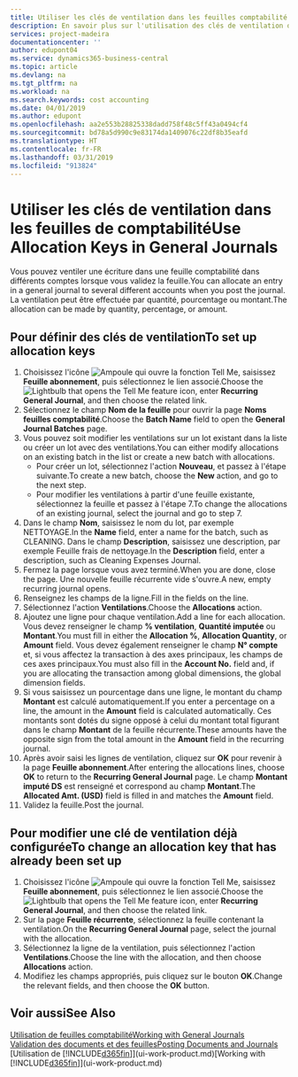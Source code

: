```yaml
---
title: Utiliser les clés de ventilation dans les feuilles comptabilité | Microsoft Docs
description: En savoir plus sur l'utilisation des clés de ventilation dans les feuilles.
services: project-madeira
documentationcenter: ''
author: edupont04
ms.service: dynamics365-business-central
ms.topic: article
ms.devlang: na
ms.tgt_pltfrm: na
ms.workload: na
ms.search.keywords: cost accounting
ms.date: 04/01/2019
ms.author: edupont
ms.openlocfilehash: aa2e553b28825338dadd758f48c5ff43a0494cf4
ms.sourcegitcommit: bd78a5d990c9e83174da1409076c22df8b35eafd
ms.translationtype: HT
ms.contentlocale: fr-FR
ms.lasthandoff: 03/31/2019
ms.locfileid: "913824"
---
```

# <a name="use-allocation-keys-in-general-journals"></a><span data-ttu-id="4ac25-103">Utiliser les clés de ventilation dans les feuilles de comptabilité</span><span class="sxs-lookup"><span data-stu-id="4ac25-103">Use Allocation Keys in General Journals</span></span>
<span data-ttu-id="4ac25-104">Vous pouvez ventiler une écriture dans une feuille comptabilité dans différents comptes lorsque vous validez la feuille.</span><span class="sxs-lookup"><span data-stu-id="4ac25-104">You can allocate an entry in a general journal to several different accounts when you post the journal.</span></span> <span data-ttu-id="4ac25-105">La ventilation peut être effectuée par quantité, pourcentage ou montant.</span><span class="sxs-lookup"><span data-stu-id="4ac25-105">The allocation can be made by quantity, percentage, or amount.</span></span>

## <a name="to-set-up-allocation-keys"></a><span data-ttu-id="4ac25-106">Pour définir des clés de ventilation</span><span class="sxs-lookup"><span data-stu-id="4ac25-106">To set up allocation keys</span></span>
1. <span data-ttu-id="4ac25-107">Choisissez l'icône ![Ampoule qui ouvre la fonction Tell Me](media/ui-search/search_small.png "Dites-moi ce que vous voulez faire"), saisissez **Feuille abonnement**, puis sélectionnez le lien associé.</span><span class="sxs-lookup"><span data-stu-id="4ac25-107">Choose the ![Lightbulb that opens the Tell Me feature](media/ui-search/search_small.png "Tell me what you want to do") icon, enter **Recurring General Journal**, and then choose the related link.</span></span>
2. <span data-ttu-id="4ac25-108">Sélectionnez le champ **Nom de la feuille** pour ouvrir la page **Noms feuilles comptabilité**.</span><span class="sxs-lookup"><span data-stu-id="4ac25-108">Choose the **Batch Name** field to open the **General Journal Batches** page.</span></span>
3. <span data-ttu-id="4ac25-109">Vous pouvez soit modifier les ventilations sur un lot existant dans la liste ou créer un lot avec des ventilations.</span><span class="sxs-lookup"><span data-stu-id="4ac25-109">You can either modify allocations on an existing batch in the list or create a new batch with allocations.</span></span>
   * <span data-ttu-id="4ac25-110">Pour créer un lot, sélectionnez l'action **Nouveau**, et passez à l'étape suivante.</span><span class="sxs-lookup"><span data-stu-id="4ac25-110">To create a new batch, choose the **New** action, and go to the next step.</span></span>
   * <span data-ttu-id="4ac25-111">Pour modifier les ventilations à partir d'une feuille existante, sélectionnez la feuille et passez à l'étape 7.</span><span class="sxs-lookup"><span data-stu-id="4ac25-111">To change the allocations of an existing journal, select the journal and go to step 7.</span></span>    
4. <span data-ttu-id="4ac25-112">Dans le champ **Nom**, saisissez le nom du lot, par exemple NETTOYAGE.</span><span class="sxs-lookup"><span data-stu-id="4ac25-112">In the **Name** field, enter a name for the batch, such as CLEANING.</span></span> <span data-ttu-id="4ac25-113">Dans le champ **Description**, saisissez une description, par exemple Feuille frais de nettoyage.</span><span class="sxs-lookup"><span data-stu-id="4ac25-113">In the **Description** field, enter a description, such as Cleaning Expenses Journal.</span></span>
5. <span data-ttu-id="4ac25-114">Fermez la page lorsque vous avez terminé.</span><span class="sxs-lookup"><span data-stu-id="4ac25-114">When you are done, close the page.</span></span> <span data-ttu-id="4ac25-115">Une nouvelle feuille récurrente vide s'ouvre.</span><span class="sxs-lookup"><span data-stu-id="4ac25-115">A new, empty recurring journal opens.</span></span>
6. <span data-ttu-id="4ac25-116">Renseignez les champs de la ligne.</span><span class="sxs-lookup"><span data-stu-id="4ac25-116">Fill in the fields on the line.</span></span>
7. <span data-ttu-id="4ac25-117">Sélectionnez l'action **Ventilations**.</span><span class="sxs-lookup"><span data-stu-id="4ac25-117">Choose the **Allocations** action.</span></span>
8. <span data-ttu-id="4ac25-118">Ajoutez une ligne pour chaque ventilation.</span><span class="sxs-lookup"><span data-stu-id="4ac25-118">Add a line for each allocation.</span></span> <span data-ttu-id="4ac25-119">Vous devez renseigner le champ **% ventilation**, **Quantité imputée** ou **Montant**.</span><span class="sxs-lookup"><span data-stu-id="4ac25-119">You must fill in either the **Allocation %**, **Allocation Quantity**, or **Amount** field.</span></span> <span data-ttu-id="4ac25-120">Vous devez également renseigner le champ **N° compte** et, si vous affectez la transaction à des axes principaux, les champs de ces axes principaux.</span><span class="sxs-lookup"><span data-stu-id="4ac25-120">You must also fill in the **Account No.** field and, if you are allocating the transaction among global dimensions, the global dimension fields.</span></span>
9. <span data-ttu-id="4ac25-121">Si vous saisissez un pourcentage dans une ligne, le montant du champ **Montant** est calculé automatiquement.</span><span class="sxs-lookup"><span data-stu-id="4ac25-121">If you enter a percentage on a line, the amount in the **Amount** field is calculated automatically.</span></span> <span data-ttu-id="4ac25-122">Ces montants sont dotés du signe opposé à celui du montant total figurant dans le champ **Montant** de la feuille récurrente.</span><span class="sxs-lookup"><span data-stu-id="4ac25-122">These amounts have the opposite sign from the total amount in the **Amount** field in the recurring journal.</span></span>
10. <span data-ttu-id="4ac25-123">Après avoir saisi les lignes de ventilation, cliquez sur **OK** pour revenir à la page **Feuille abonnement**.</span><span class="sxs-lookup"><span data-stu-id="4ac25-123">After entering the allocations lines, choose **OK** to return to the **Recurring General Journal** page.</span></span> <span data-ttu-id="4ac25-124">Le champ **Montant imputé DS** est renseigné et correspond au champ **Montant**.</span><span class="sxs-lookup"><span data-stu-id="4ac25-124">The **Allocated Amt. (USD)** field is filled in and matches the **Amount** field.</span></span>
11. <span data-ttu-id="4ac25-125">Validez la feuille.</span><span class="sxs-lookup"><span data-stu-id="4ac25-125">Post the journal.</span></span>

## <a name="to-change-an-allocation-key-that-has-already-been-set-up"></a><span data-ttu-id="4ac25-126">Pour modifier une clé de ventilation déjà configurée</span><span class="sxs-lookup"><span data-stu-id="4ac25-126">To change an allocation key that has already been set up</span></span>
1. <span data-ttu-id="4ac25-127">Choisissez l'icône ![Ampoule qui ouvre la fonction Tell Me](media/ui-search/search_small.png "Dites-moi ce que vous voulez faire"), saisissez **Feuille abonnement**, puis sélectionnez le lien associé.</span><span class="sxs-lookup"><span data-stu-id="4ac25-127">Choose the ![Lightbulb that opens the Tell Me feature](media/ui-search/search_small.png "Tell me what you want to do") icon, enter **Recurring General Journal**, and then choose the related link.</span></span>
2. <span data-ttu-id="4ac25-128">Sur la page **Feuille récurrente**, sélectionnez la feuille contenant la ventilation.</span><span class="sxs-lookup"><span data-stu-id="4ac25-128">On the **Recurring General Journal** page, select the journal with the allocation.</span></span>
3. <span data-ttu-id="4ac25-129">Sélectionnez la ligne de la ventilation, puis sélectionnez l'action **Ventilations**.</span><span class="sxs-lookup"><span data-stu-id="4ac25-129">Choose the line with the allocation, and then choose **Allocations** action.</span></span>
4. <span data-ttu-id="4ac25-130">Modifiez les champs appropriés, puis cliquez sur le bouton **OK**.</span><span class="sxs-lookup"><span data-stu-id="4ac25-130">Change the relevant fields, and then choose the **OK** button.</span></span>

## <a name="see-also"></a><span data-ttu-id="4ac25-131">Voir aussi</span><span class="sxs-lookup"><span data-stu-id="4ac25-131">See Also</span></span>
[<span data-ttu-id="4ac25-132">Utilisation de feuilles comptabilité</span><span class="sxs-lookup"><span data-stu-id="4ac25-132">Working with General Journals</span></span>](ui-work-general-journals.md)  
[<span data-ttu-id="4ac25-133">Validation des documents et des feuilles</span><span class="sxs-lookup"><span data-stu-id="4ac25-133">Posting Documents and Journals</span></span>](ui-post-documents-journals.md)  
<span data-ttu-id="4ac25-134">[Utilisation de [!INCLUDE[d365fin](includes/d365fin_md.md)]](ui-work-product.md)</span><span class="sxs-lookup"><span data-stu-id="4ac25-134">[Working with [!INCLUDE[d365fin](includes/d365fin_md.md)]](ui-work-product.md)</span></span>
